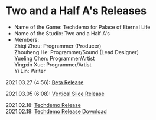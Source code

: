 # Two and a Half A's Releases # 

* Name of the Game: Techdemo for Palace of Eternal Life    
* Name of the Studio: Two and a Half A's    
* Members:  
  Zhiqi Zhou: Programmer (Producer)  
  Zhouheng He: Programmer/Sound (Lead Designer)  
  Yueling Chen: Programmer/Artist  
  Yingxin Xue: Programmer/Artist  
  Yi Lin: Writer  
 
2021.03.27 (4:56):  [Beta Release](/2.5As_Beta/index.html)  

2021.03.05 (6:08):  [Vertical Slice Release](/2.5As_VS/index.html)  

2021.02.18: [Techdemo Release](/2.5As_Techdemo/index.html)  
2021.02.18: [Techdemo Release Download](2.5As_Techdemo.zip)  
